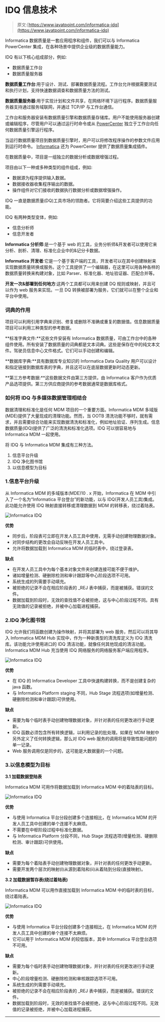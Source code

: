 # IDQ 信息技术

> 原文:[https://www.javatpoint.com/informatica-idq](https://www.javatpoint.com/informatica-idq)

Informatica 数据质量是一套应用程序和组件，我们可以与 Informatica PowerCenter 集成，在各种场景中提供企业级的数据质量能力。

IDQ 有以下核心组成部分，例如:

*   数据质量工作台
*   数据质量服务器

**数据质量工作台**:用于设计、测试、部署数据质量流程。工作台允许根据需要测试和执行计划，支持快速数据调查和数据质量方法的测试。

**数据质量服务器**:用于实现计划和文件共享，在网络环境下运行程序。数据质量服务器支持通过服务域联网，并通过 TCP/IP 与工作台通信。

工作台和服务器安装有数据质量引擎和数据质量存储库。用户不能使用服务器创建或编辑程序，尽管用户可以通过运行时命令或从 [PowerCenter](https://www.javatpoint.com/informatica-powercenter) 独立于工作台向任何数据质量引擎运行程序。

当运行数据质量项目到数据质量引擎时，用户可以将修改程序操作的参数文件应用到运行时命令。 [Informatica](https://www.javatpoint.com/informatica) 还为 PowerCenter 提供了数据质量集成插件。

在数据质量中，项目是一组独立的数据分析或数据增强过程。

项目由以下一种或多种类型的组件组成，例如:

*   数据源为程序提供输入数据。
*   数据接收器收集程序输出的数据。
*   操作组件对它们接收的数据执行数据分析或数据增强操作。

IDQ 一直是数据质量(DQ)工具市场的领跑者。它将简要介绍这些工具提供的功能。

IDQ 有两种类型变体，例如:

*   信息分析师
*   信息开发者

**Informatica 分析师**:是一个基于 web 的工具，业务分析师&开发者可以使用它来分析、剖析、清理、标准化企业中的&记分卡数据。

**Informatica 开发者**:它是一个基于客户端的工具，开发者可以在其中创建映射来实现数据质量转换或服务。这个工具提供了一个编辑器，在这里可以用各种各样的数据质量转换来构建对象，比如 Parser、标准化器、地址验证器、匹配合并等。

**开发一次&部署到任何地方**:这两个工具都可以用来创建 DQ 规则或映射，并且可以作为 web 服务来实现。一旦 DQ 转换被部署为服务，它们就可以在整个企业和平台中使用。

### 词典的作用

项目可以利用引用字典来识别、修复或删除不准确或重复的数据值。信息数据质量项目可以利用三种类型的参考数据。

**标准字典文件:**这些文件安装有 Informatica 数据质量，可由工作台中的各种组件使用。所有安装了数据质量的词典都是文本词典。这些是保存在中的纯文本文件。驾驶员信息中心文件格式。它们可以手动创建和编辑。

**数据库字典:**具有数据库专业知识的 Informatica Data Quality 用户可以设计和指定链接到数据库表的字典，并且这可以在底层数据更新时动态更新。

**第三方参考数据:**这些数据文件由第三方提供，由 Informatica 客户作为优质产品选项提供。第三方供应商提供的参考数据通常是数据库格式。

### 如何将 IDQ 与多媒体数据管理相结合

数据清理和标准化是任何 MDM 项目的一个重要方面。Informatica MDM 多域版(MDE)提供了大量现成的清理功能。然而，当 OOTB 清洗功能不够时，就有需求，并且需要综合功能来实现数据清洗和标准化，例如地址验证、序列生成。信息数据质量(IDQ)提供了广泛的清洗和标准化选项。IDQ 可以很容易地与 Informatica MDM 一起使用。

将 IDQ 与 Informatica MDM 集成有三种方法。

1.  信息平台升级
2.  IDQ 净化图书馆
3.  以信息模型为目标

### 1.信息平台升级

从 Informatica MDM 的多域版本(MDE)10 . x 开始，Informatica 在 MDM 中引入了一个名为“Informatica 平台登台”的新功能，以与 IDQ(开发人员工具)集成。此功能允许使用 IDQ 映射直接转移或清理数据到 MDM 的转移表，绕过着陆表。

![Informatica IDQ](../Images/19aa6ff062f72fe795b192bb21dfc6cb.png)

**优势**

*   同步后，阶段表可立即在开发人员工具中使用，无需手动创建物理数据对象。
*   对同步结构的更改会自动反映在开发人员工具中。
*   允许将数据加载到 Informatica MDM 的临时表中，绕过登录表。

**缺点**

*   在开发人员工具中为每个基本对象文件夹创建连接可能不便于维护。
*   诸如增量检测、硬删除检测和审计跟踪等中心阶段选项不可用。
*   系统生成的列需要手动填充。
*   被拒绝的记录不会在相应阶段表的 _REJ 表中捕获，而是被捕获。错误的文件。
*   数据加载到阶段时，无效的查找值不会被拒绝，这与中心阶段过程不同。具有无效值的记录被拒绝，并被中心加载进程捕获。

### 2.IDQ 净化图书馆

IDQ 允许我们将函数创建为操作映射，并将其部署为 web 服务，然后可以将其导入 Informatica MDM Hub 实现中，作为一种新类型的清洗库定义为 IDQ 清洗库。该功能允许使用进口的 IDQ 清洁功能，就像任何其他现成的清洁功能。Informatica MDM Hub 充当使用 IDQ 网络服务的网络服务客户端应用程序。

![Informatica IDQ](../Images/0ca1bb99a6fd53a352ded8456bc20d5c.png)

**优势**

*   在 IDQ 的 Informatica Developer 工具中快速构建转换，而不是创建复杂的 java 函数。
*   与 Informatica Platform staging 不同，Hub Stage 流程选项(如增量检测、硬删除检测和审计跟踪)可供使用。

**缺点**

*   需要为每个临时表手动创建物理数据对象，并针对表的任何更改进行手动更新。
*   IDQ 函数必须包含所有转换逻辑，以利用记录的批处理。如果在 MDM 映射中另外定义了任何转换逻辑，那么对 IDQ web 服务的调用将是导致性能问题的单一记录。
*   Web 服务调用仅是同步的，这可能是大数据量的一个问题。

### 3.以信息模型为目标

**3.1 加载数据登陆表**

Informatica MDM 可用作将数据加载到 Informatica MDM 中的着陆表的目标。

![Informatica IDQ](../Images/390ccd08fa12d682b11f9dffd6ac2f2e.png)

**优势**

*   与使用 Informatica 平台分段创建多个连接相比，在 Informatica MDM 的开发人员工具中创建的单个连接不太麻烦。
*   不需要在中枢阶段过程中标准化数据。
*   与 Informatica Platform 分段不同，Hub Stage 流程选项(增量检测、硬删除检测、审计跟踪)可供使用。

**缺点**

*   需要为每个着陆表手动创建物理数据对象，并针对表的任何更改手动更新。
*   需要开发两个层次的映射(I)从源到着陆和(ii)从着陆到分段(直接映射)。

**3.2 加载数据暂存表(绕过着陆表)**

Informatica MDM 可以用作直接加载到 Informatica MDM 中的临时表的目标，绕过着陆表。

![Informatica IDQ](../Images/d26477cc766176ce500bde9e5395b1af.png)

**优势**

*   与使用 Informatica 平台分段创建多个连接相比，在 Informatica MDM 的开发人员工具中创建的单个连接不太麻烦。
*   它可以用于 Informatica MDM 的较低版本，其中 Informatica 平台登台选项不可用。

**缺点**

*   需要为每个临时表手动创建物理数据对象，并针对表的任何更改进行手动更新。
*   中心阶段增量检测、硬删除检测和审核跟踪选项不可用。
*   系统生成的列需要手动填充。
*   被拒绝的记录不会在相应阶段表的 _REJ 表中捕获，而是被捕获。错误的文件。
*   数据加载到阶段时，无效的查找值不会被拒绝，这与中心阶段过程不同。无效值的记录被拒绝，并被中心加载进程捕获。

* * *